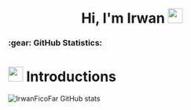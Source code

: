 <h1 align="center">Hi,  I'm Irwan <img src="https://camo.githubusercontent.com/e8e7b06ecf583bc040eb60e44eb5b8e0ecc5421320a92929ce21522dbc34c891/68747470733a2f2f6d656469612e67697068792e636f6d2f6d656469612f6876524a434c467a6361737252346961377a2f67697068792e676966" style="width: 30px; height: 30px;" />
</h1>

<h3 align="left">:gear: GitHub Statistics:</h3>

<h1><img src="https://emojis.slackmojis.com/emojis/images/1531849430/4246/blob-sunglasses.gif?1531849430" width="30"/> Introductions</h1>

![IrwanFicoFar GitHub stats](https://github-readme-stats.vercel.app/api?username=IrwanFicoFar&show_icons=true&theme=white)


<!---
IrwanFicoFar/IrwanFicoFar is a ✨ special ✨ repository because its `README.md` (this file) appears on your GitHub profile.
You can click the Preview link to take a look at your changes.

- 👋 Hi, I’m @IrwanFicoFar
- 👀 I’m interested in Coding & robotik, also lighting & smarthome system
- 🌱 I’m currently learning Coding
- 💞️ I’m looking to collaborate on ...
- 📫 How to reach me ...
--->
